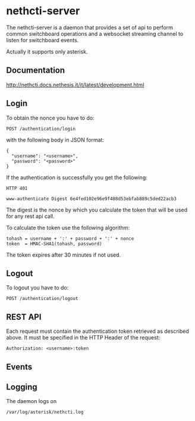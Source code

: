 # nethcti-server

The nethcti-server is a daemon that provides a set of api to perform common switchboard operations and a websocket streaming channel to listen for switchboard events.

Actually it supports only asterisk.


## Documentation

http://nethcti.docs.nethesis.it/it/latest/development.html

## Login

To obtain the nonce you have to do:
```
POST /authentication/login
```
with the following body in JSON format:
```
{
  "username": "<username>",
  "password": "<password>"
}
```

If the authentication is successfully you get the following:
```
HTTP 401

www-authenticate Digest 6e4fed102e96e9f408d53ebfab889c5ded22acb3
```

The digest is the nonce by which you calculate the token that will be used for any rest api call.

To calculate the token use the following algorithm:
```
tohash = username + ':' + password + ':' + nonce
token  = HMAC-SHA1(tohash, password)
```

The token expires after 30 minutes if not used.

## Logout

To logout you have to do:
```
POST /authentication/logout
```

## REST API

Each request must contain the authentication token retrieved as described above. It must be specified in the HTTP Header of the request:
```
Authorization: <username>:token
```

## Events

## Logging

The daemon logs on
```
/var/log/asterisk/nethcti.log
```
